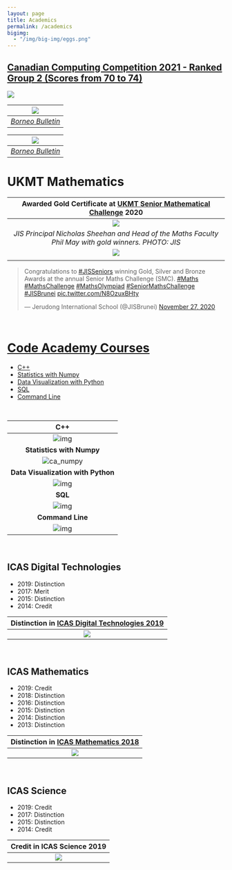 ```yaml
---
layout: page
title: Academics
permalink: /academics
bigimg:
  - "/img/big-img/eggs.png"
---
```




## [Canadian Computing Competition 2021 - Ranked Group 2 (Scores from 70 to 74)](https://cemc.uwaterloo.ca/contests/past_contests/2021/2021CCCResults.pdf)

![](../images/CCC.png)



|                  ![](../images/BB_CCC.jpg)                   |
| :----------------------------------------------------------: |
| *[Borneo Bulletin](https://borneobulletin.com.bn/excelling-at-international-computer-challenge/)* |





|                  ![](../images/BB_UKMT.png)                  |
| :----------------------------------------------------------: |
| *[Borneo Bulletin](https://borneobulletin.com.bn/shining-at-uk-maths-challenge/)* |



# UKMT Mathematics

| Awarded Gold Certificate at [UKMT Senior Mathematical Challenge](https://www.ukmt.org.uk/competitions) 2020 |
| :----------------------------------------------------------: |
|                 ![](../images/ukmt2020.jpg)                  |
| *JIS Principal Nicholas Sheehan and Head of the Maths Faculty Phil May with gold winners. PHOTO: JIS* |
|             ![](../images/UKMT-Certificate.jpg)              |
|                                                              |



<blockquote class="twitter-tweet"><p lang="en" dir="ltr">Congratulations to <a href="https://twitter.com/hashtag/JISSeniors?src=hash&amp;ref_src=twsrc%5Etfw">#JISSeniors</a> winning Gold, Silver and Bronze Awards at the annual Senior Maths Challenge (SMC). <a href="https://twitter.com/hashtag/Maths?src=hash&amp;ref_src=twsrc%5Etfw">#Maths</a> <a href="https://twitter.com/hashtag/MathsChallenge?src=hash&amp;ref_src=twsrc%5Etfw">#MathsChallenge</a> <a href="https://twitter.com/hashtag/MathsOlympiad?src=hash&amp;ref_src=twsrc%5Etfw">#MathsOlympiad</a> <a href="https://twitter.com/hashtag/SeniorMathsChallenge?src=hash&amp;ref_src=twsrc%5Etfw">#SeniorMathsChallenge</a> <a href="https://twitter.com/hashtag/JISBrunei?src=hash&amp;ref_src=twsrc%5Etfw">#JISBrunei</a> <a href="https://t.co/N8OzuxBHty">pic.twitter.com/N8OzuxBHty</a></p>&mdash; Jerudong International School (@JISBrunei) <a href="https://twitter.com/JISBrunei/status/1332293156046577664?ref_src=twsrc%5Etfw">November 27, 2020</a></blockquote> <script async src="https://platform.twitter.com/widgets.js" charset="utf-8"></script>

<br>



# [Code Academy Courses](https://www.codecademy.com/)

* [C++](https://www.codecademy.com/profiles/KartikeyaAneja/certificates/b74a2390dfc4127fa5d43fe147425ad0)
* [Statistics with Numpy](https://www.codecademy.com/profiles/coursePro51225/certificates/43135f7494712f4c3b1ced1a55be7be1)
* [Data Visualization with Python](https://www.codecademy.com/profiles/coursePro51225/certificates/860af2d9669986c16383635c3a16d4aa)
* [SQL](https://www.codecademy.com/profiles/coursePro51225/certificates/042a4e5884e3eb6ea1f2a12be6abb851)
* [Command Line](https://www.codecademy.com/profiles/coursePro51225/certificates/c87ba0541f8be78bc2f4ba1128233f6f)

<br>

|                  C++                  |
| :-----------------------------------: |
|     ![img](../images/ca_cpp.png)      |
|       **Statistics with Numpy**       |
|  ![ca_numpy](../images/ca_numpy.jpg)  |
|  **Data Visualization with Python**   |
|   ![img](../images/ca_data_viz.jpg)   |
|                **SQL**                |
|     ![img](../images/ca_sql.jpg)      |
|           **Command Line**            |
| ![img](../images/ca_command_line.jpg) |

<br/>

## ICAS Digital Technologies

* 2019: Distinction
* 2017: Merit
* 2015: Distinction
* 2014: Credit



| Distinction in [ICAS Digital Technologies 2019](https://www.icasassessments.com/products-icas/) |
| :----------------------------------------------------------: |
|               ![](../images/ICAS-DT-2019.jpg)                |



<br>

## ICAS Mathematics

* 2019: Credit
* 2018: Distinction
* 2016: Distinction
* 2015: Distinction
* 2014: Distinction
* 2013: Distinction

  

| Distinction in [ICAS Mathematics 2018](https://www.icasassessments.com/products-icas/) |
| :----------------------------------------------------------: |
|              ![](../images/ICAS-Maths-2018.jpg)              |



<br>

## ICAS Science

* 2019: Credit
* 2017: Distinction
* 2015: Distinction
* 2014: Credit



|     Credit in ICAS Science 2019      |
| :----------------------------------: |
| ![](../images/ICAS-Science-2019.jpg) |

